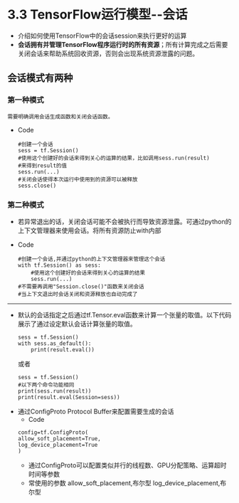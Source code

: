 # 3.3 TensorFlow运行模型--会话
 - 介绍如何使用TensorFlow中的会话session来执行更好的运算
 - **会话拥有并管理TensorFlow程序运行时的所有资源**；所有计算完成之后需要关闭会话来帮助系统回收资源，否则会出现系统资源泄露的问题。
## 会话模式有两种
### 第一种模式
    需要明确调用会话生成函数和关闭会话函数。

 - Code
    ```
    #创建一个会话
    sess = tf.Session()
    #使用这个创建好的会话来得到关心的运算的结果，比如调用sess.run(result)
    #来得到result的值
    sess.run(...)
    #关闭会话使得本次运行中使用到的资源可以被释放
    sess.close()
    ```

### 第二种模式
 - 若异常退出的话，关闭会话可能不会被执行而导致资源泄露。可通过python的上下文管理器来使用会话。将所有资源防止with内部

 - Code
    ```
    #创建一个会话,并通过python的上下文管理器来管理这个会话
    with tf.Session() as sess:
        #使用这个创建好的会话来得到关心的运算的结果
        sess.run(...)
    #不需要再调用"Session.close()"函数来关闭会话
    #当上下文退出时会话关闭和资源释放也自动完成了
    ```

---
 - 默认的会话指定之后通过tf.Tensor.eval函数来计算一个张量的取值。以下代码展示了通过设定默认会话计算张量的取值。
    ```
    sess = tf.Session()
    with sess.as_default():
        print(result.eval())
    ```
    或者
    ```
    sess = tf.Session()
    #以下两个命令功能相同
    print(sess.run(result))
    print(result.eval(Session=sess))
 - 通过ConfigProto Protocol Buffer来配置需要生成的会话
    - Code
    ```
    config=tf.ConfigProto(
    allow_soft_placement=True,
    log_device_placement=True
    )
    ```
     - 通过ConfigProto可以配置类似并行的线程数、GPU分配策略、运算超时时间等参数
     - 常使用的参数
        allow_soft_placement,布尔型
        log_device_placement,布尔型